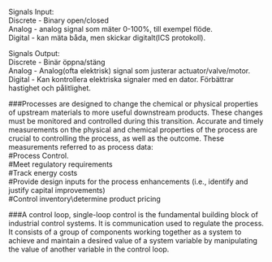 Signals Input:  
Discrete - Binary open/closed  
Analog - analog signal som mäter 0-100%, till exempel flöde.  
Digital - kan mäta båda, men skickar digitalt(ICS protokoll).  
  
Signals Output:  
Discrete - Binär öppna/stäng  
Analog - Analog(ofta elektrisk) signal som justerar actuator/valve/motor.  
Digital - Kan kontrollera elektriska signaler med en dator. Förbättrar hastighet och pålitlighet.  
    
###Processes are designed to change the chemical or physical properties of upstream materials to more useful downstream products. These changes must be monitored and controlled during this transition. Accurate and timely measurements on the physical and chemical properties of the process are crucial to controlling the process, as well as the outcome. These measurements referred to as process data:    
#Process Control.  
#Meet regulatory requirements  
#Track energy costs  
#Provide design inputs for the process enhancements (i.e., identify and justify capital improvements)  
#Control inventory\determine product pricing  

###A control loop, single-loop control is the fundamental building block of industrial control systems. It is communication used to regulate the process. It consists of a group of components working together as a system to achieve and maintain a desired value of a system variable by manipulating the value of another variable in the control loop.  


